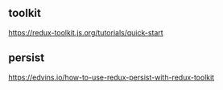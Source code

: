 ## toolkit

https://redux-toolkit.js.org/tutorials/quick-start

## persist

https://edvins.io/how-to-use-redux-persist-with-redux-toolkit
